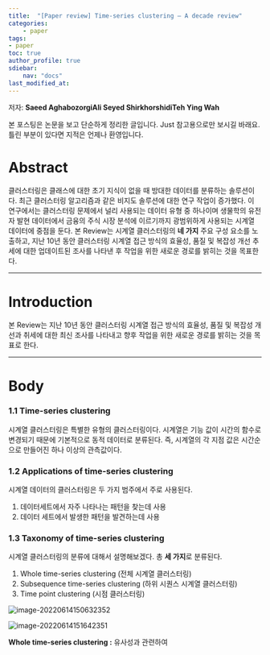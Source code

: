 ```yaml
---
title:  "[Paper review] Time-series clustering – A decade review"
categories:	
    - paper
tags:
- paper
toc: true
author_profile: true
sdiebar:
    nav: "docs"
last_modified_at:
---
```


저자: **Saeed AghabozorgiAli Seyed ShirkhorshidiTeh Ying Wah**

본 포스팅은 논문을 보고 단순하게 정리한 글입니다. Just 참고용으로만 보시길 바래요. 틀린 부분이 있다면 지적은 언제나 환영입니다.





# Abstract

클러스터링은 클래스에 대한 초기 지식이 없을 때 방대한 데이터를 분류하는 솔루션이다.  최근 클러스터링 알고리즘과 같은 비지도 솔루션에 대한 연구 작업이 증가했다. 이 연구에서는 클러스터링 문제에서 널리 사용되는 데이터 유형 중 하나이며 생물학의 유전자 발현 데이터에서 금융의 주식 시장 분석에 이르기까지 광범위하게 사용되는 시계열 데이터에 중점을 둔다. 본 Review는 시계열 클러스터링의 **네 가지** 주요 구성 요소를 노출하고, 지난 10년 동안 클러스터링 시계열 접근 방식의 효율성, 품질 및 복잡성 개선 추세에 대한 업데이트된 조사를 나타낸 후 작업을 위한 새로운 경로를 밝히는 것을 목표한다.

----

# Introduction

본 Review는 지난 10년 동안 클러스터링 시계열 접근 방식의 효율성, 품질 및 복잡성 개선과 취세에 대한 최신 조사를 나타내고 향후 작업을 위한 새로운 경로를 밝히는 것을 목표로 한다.

----



# Body

### 1.1 Time-series clustering

시계열 클러스터링은 특별한 유형의 클러스터링이다. 시계열은 기능 값이 시간의 함수로 변경되기 때문에 기본적으로 동적 데이터로 분류된다. 즉, 시계열의 각 지점 값은 시간순으로 만들어진 하나 이상의 관측값이다.



### 1.2 Applications of time-series clustering 

시계열 데이터의 클러스터링은 두 가지 범주에서 주로 사용된다.

1. 데이터세트에서 자주 나타나는 패턴을 찾는데 사용
2. 데이터 세트에서 발생한 패턴을 발견하는데 사용



### 1.3 Taxonomy of time-series clustering

시계열 클러스터링의 분류에 대해서 설명해보겠다. 총 **세 가지**로 분류된다.

1. Whole time-series clustering (전체 시계열 클러스터링)
2. Subsequence time-series clustering (하위 시퀀스 시계열 클러스터링)
3. Time point clustering (시점 클러스터링)

![image-20220614150632352](C:/Users/Hongjin/Desktop/%EA%B9%80%EB%8B%A4%EC%9C%97/%EA%B0%9C%EC%9D%B8/blog/Thing-ji.github.io/_posts/images/2022-06-14-paper2/image-20220614150632352.png)

![image-20220614151642351](C:\Users\Hongjin\Desktop\김다윗\개인\blog\Thing-ji.github.io\_posts\images\2022-06-14-paper2\image-20220614151642351.png)

**Whole time-series clustering :** 유사성과 관련하여 













